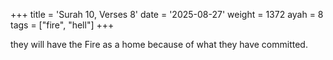 +++
title = 'Surah 10, Verses 8'
date = '2025-08-27'
weight = 1372
ayah = 8
tags = ["fire", "hell"]
+++

they will have the Fire as a home because of what they have committed.